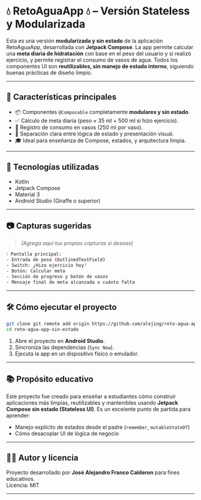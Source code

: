 # 💧 RetoAguaApp 💧 – Versión Stateless y Modularizada 

Esta es una versión **modularizada y sin estado** de la aplicación RetoAguaApp, desarrollada con **Jetpack Compose**. La app permite calcular una **meta diaria de hidratación** con base en el peso del usuario y si realizó ejercicio, y permite registrar el consumo de vasos de agua. Todos los componentes UI son **reutilizables, sin manejo de estado interno**, siguiendo buenas prácticas de diseño limpio.

---

## 🚀 Características principales

- 📦 Componentes `@Composable` completamente **modulares y sin estado**.
- ✅ Cálculo de meta diaria (peso × 35 ml + 500 ml si hizo ejercicio).
- 🥤 Registro de consumo en vasos (250 ml por vaso).
- 🧠 Separación clara entre lógica de estado y presentación visual.
- 🎓 Ideal para enseñanza de Compose, estados, y arquitectura limpia.

---

## 🧠 Tecnologías utilizadas

- Kotlin
- Jetpack Compose
- Material 3
- Android Studio (Giraffe o superior)

---

## 📷 Capturas sugeridas

> *(Agrega aquí tus propias capturas si deseas)*

```bash
💧 Pantalla principal:
- Entrada de peso (OutlinedTextField)
- Switch: ¿Hizo ejercicio hoy?
- Botón: Calcular meta
- Sección de progreso y botón de vasos
- Mensaje final de meta alcanzada o cuánto falta
```

---

## 🛠️ Cómo ejecutar el proyecto

```bash
git clone git remote add origin https://github.com/alejing/reto-agua-app-sin-estado.git
cd reto-agua-app-sin-estado
```

1. Abre el proyecto en **Android Studio**.
2. Sincroniza las dependencias (`Sync Now`).
3. Ejecuta la app en un dispositivo físico o emulador.

---

## 📚 Propósito educativo

Este proyecto fue creado para enseñar a estudiantes cómo construir aplicaciones más limpias, reutilizables y mantenibles usando **Jetpack Compose sin estado (Stateless UI)**. Es un excelente punto de partida para aprender:

- Manejo explícito de estados desde el padre (`remember`, `mutableStateOf`)
- Cómo desacoplar UI de lógica de negocio

---

## 👨‍🏫 Autor y licencia

Proyecto desarrollado por **José Alejandro Franco Calderon** para fines educativos.  
Licencia: MIT

---
